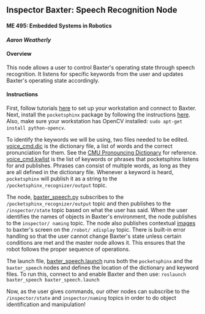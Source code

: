 ## Inspector Baxter: Speech Recognition Node
#### ME 495: Embedded Systems in Robotics
#### _Aaron Weatherly_

#### Overview
This node allows a user to control Baxter's operating state through speech 
recognition. It listens for specific keywords from the user and updates Baxter's operating 
state accordingly. 

#### Instructions
First, follow tutorials [here][baxter_tutorials] to set up your workstation and connect to Baxter.
Next, install the `pocketsphinx` package by following the instructions [here][pocketsphinx].
Also, make sure your workstation has OpenCV installed: `sudo apt-get install python-opencv`.

To identify the keywords we will be using, two files needed to be edited. [voice_cmd.dic][dic] 
is the dictionary file, a list of words and the correct pronunciation for them. See the 
[CMU Pronouncing Dictionary][cmu] for reference. [voice_cmd.kwlist][kwlist] is the list of keywords 
or phrases that pocketsphinx listens for and publishes. Phrases can consist of multiple words, as 
long as they are all defined in the dictionary file. Whenever a keyword is heard, `pocketsphinx` 
will publish it as a string to the `/pocketsphinx_recognizer/output` topic.

The node, [baxter_speech.py][baxter_speech.py] subscribes to the `/pocketsphinx_recognizer/output`
topic and then publishes to the `/inspector/state` topic based on what the user has said. When the
user identifies the names of objects in Baxter's environment, the node publishes to the `inspector/
naming` topic. The node also publishes contextual [images][images] to baxter's screen on the `/robot/
xdisplay` topic. There is built-in error handling so that the user cannot change Baxter's state unless 
certain conditions are met and the master node allows it. This ensures that the robot follows the proper 
sequence of operations.

The launch file, [baxter_speech.launch][baxter_speech.launch] runs both the `pocketsphinx` 
and the `baxter_speech` nodes and defines the location of the dictionary and keyword files. To run 
this, connect to and enable Baxter and then use: `roslaunch baxter_speech baxter_speech.launch`

Now, as the user gives commands, our other nodes can subscribe to the `/inspector/state` and
`inspector/naming` topics in order to do object identification and manipulation!


[baxter_tutorials]: http://sdk.rethinkrobotics.com/wiki/Baxter_Setup
[pocketsphinx]: https://github.com/UTNuclearRoboticsPublic/pocketsphinx
[dic]: https://github.com/weatherman03/baxter_speech/blob/master/vocab/voice_cmd.dic
[cmu]: http://www.speech.cs.cmu.edu/cgi-bin/cmudict
[kwlist]: https://github.com/weatherman03/baxter_speech/blob/master/vocab/voice_cmd.kwlist
[baxter_speech.py]: https://github.com/weatherman03/baxter_speech/blob/master/src/baxter_speech.py
[images]: https://github.com/weatherman03/baxter_speech/tree/master/images
[baxter_speech.launch]: https://github.com/weatherman03/baxter_speech/blob/master/launch/baxter_speech.launch
